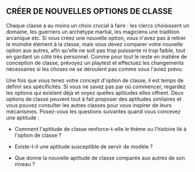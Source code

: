 ## CRÉER DE NOUVELLES OPTIONS DE CLASSE

Chaque classe a au moins un choix crucial à faire : les clercs
choisissent un domaine, les guerriers un archétype martial,
les magiciens une tradition arcanique etc. Si vous créez une
nouvelle option, vous n'avez pas à retirer le moindre élément
à la classe, mais vous devez comparer votre nouvelle option
aux autres, afin qu'elle ne soit pas trop puissante ni trop
faible, tout en gardant un côté très personnel. Comme pour
tout le reste en matière de conception de classe, prévoyez
un playtest et effectuez les changements nécessaires si les
choses ne se déroulent pas comme vous l'aviez prévu.

Une fois que vous tenez votre concept d'option de classe,
il est temps de définir ses spécificités. Si vous ne savez pas
par où commencer, regardez les options qui existent déjà et
voyez quelles aptitudes elles offrent. Deux options de classe
peuvent tout à fait proposer des aptitudes similaires et
vous pouvez consulter les autres classes pour vous inspirer
de leurs mécanismes. Posez-vous les questions suivantes
quand vous concevez une aptitude :

+ Comment l'aptitude de classe renforce-t-elle le thème ou
l'histoire lié à l'option de classe ?

+ Existe-t-il une aptitude susceptible de servir de modèle ?

+ Que donne la nouvelle aptitude de classe comparée aux
autres de son niveau ?
